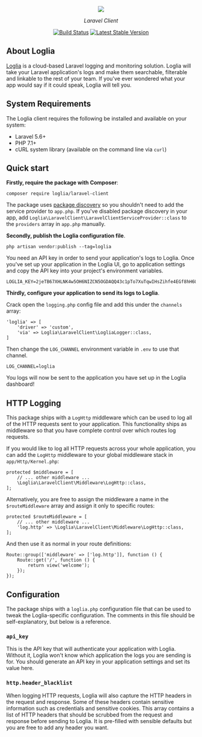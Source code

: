 <p align="center"><img src="https://res.cloudinary.com/loglia/image/upload/v1572656182/logo-dark_obmuma.svg"></p>
<p align="center"><i>Laravel Client</i></p>
<p align="center">
    <a href="https://github.com/loglia/laravel-client/actions"><img src="https://github.com/loglia/laravel-client/workflows/PHPUnit/badge.svg" alt="Build Status"></a>
    <a href="https://packagist.org/packages/loglia/laravel-client"><img src="https://poser.pugx.org/loglia/laravel-client/v/stable.svg" alt="Latest Stable Version"></a>
</p>

## About Loglia

[Loglia](https://www.loglia.app) is a cloud-based Laravel logging and monitoring solution. Loglia will take your Laravel application's logs and make them searchable, filterable and linkable to the rest of your team. If you've ever wondered what your app would say if it could speak, Loglia will tell you.

## System Requirements

The Loglia client requires the following be installed and available on your system:

- Laravel 5.6+
- PHP 7.1+
- cURL system library (available on the command line via `curl`)

## Quick start

**Firstly, require the package with Composer**:

    composer require loglia/laravel-client
    
The package uses [package discovery](https://laravel.com/docs/5.6/packages#package-discovery) so you shouldn't need to add the service provider to `app.php`. If you've disabled package discovery in your app, add `Loglia\LaravelClient\LaravelClientServiceProvider::class` to the `providers` array in `app.php` manually.

**Secondly, publish the Loglia configuration file**.

    php artisan vendor:publish --tag=loglia
    
You need an API key in order to send your application's logs to Loglia. Once you've set up your application in the Loglia UI, go to application settings and copy the API key into your project's environment variables.

    LOGLIA_KEY=2jeTB67XHLNK4w5OH6NIZCN5OGDAQQ43c1pTo7XuTqwIHsZihfe4EGf8hH6Ufdtc

**Thirdly, configure your application to send its logs to Loglia**.

Crack open the `logging.php` config file and add this under the `channels` array:

    'loglia' => [
        'driver' => 'custom',
        'via' => Loglia\LaravelClient\LogliaLogger::class,
    ]
    
Then change the `LOG_CHANNEL` environment variable in `.env` to use that channel.

    LOG_CHANNEL=loglia

You logs will now be sent to the application you have set up in the Loglia dashboard!

## HTTP Logging

This package ships with a `LogHttp` middleware which can be used to log all of the HTTP requests sent to your application. This functionality ships as middleware so that you have complete control over which routes log requests.

If you would like to log all HTTP requests across your whole application, you can add the `LogHttp` middleware to your global middleware stack in `app/Http/Kernel.php`:

    protected $middleware = [
        // ... other middleware ...
        \Loglia\LaravelClient\Middleware\LogHttp::class,
    ];
    
Alternatively, you are free to assign the middleware a name in the `$routeMiddleware` array and assign it only to specific routes:

    protected $routeMiddleware = [
        // ... other middleware ...
        'log.http' => \Loglia\LaravelClient\Middleware\LogHttp::class,
    ];
    
And then use it as normal in your route definitions:

    Route::group(['middleware' => ['log.http']], function () {
        Route::get('/', function () {
            return view('welcome');
        });
    });

## Configuration

The package ships with a `loglia.php` configuration file that can be used to tweak the Loglia-specific configuration. The comments in this file should be self-explanatory, but below is a reference.

### `api_key`

This is the API key that will authenticate your application with Loglia. Without it, Loglia won't know which application the logs you are sending is for. You should generate an API key in your application settings and set its value here.

### `http.header_blacklist`

When logging HTTP requests, Loglia will also capture the HTTP headers in the request and response. Some of these headers contain sensitive information such as credentials and sensitive cookies. This array contains a list of HTTP headers that should be scrubbed from the request and response before sending to Loglia. It is pre-filled with sensible defaults but you are free to add any header you want.
